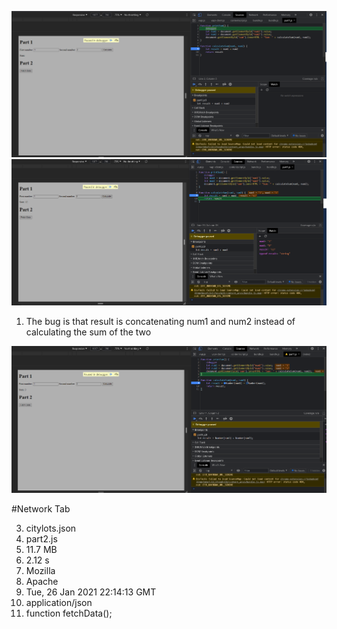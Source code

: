![debugger](debuggeractivated.png)
![expressionlist](watchexpression.png)
1. The bug is that result is concatenating num1 and num2 instead of calculating the sum of the two

![fix](fixed.png)

#Network Tab

3. citylots.json
4. part2.js
5. 11.7 MB
6. 2.12 s
7. Mozilla
8. Apache
9. Tue, 26 Jan 2021 22:14:13 GMT
10. application/json
11. function fetchData();
